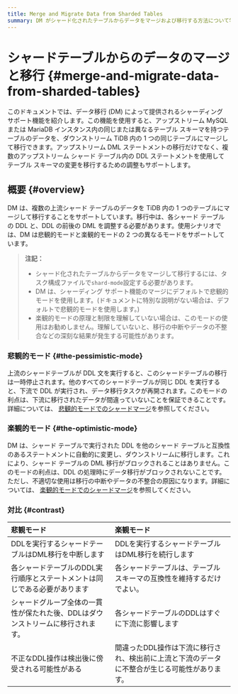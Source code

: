 ```yaml
---
title: Merge and Migrate Data from Sharded Tables
summary: DM がシャード化されたテーブルからデータをマージおよび移行する方法について学習します。
---
```


# シャードテーブルからのデータのマージと移行 {#merge-and-migrate-data-from-sharded-tables}

このドキュメントでは、データ移行 (DM) によって提供されるシャーディング サポート機能を紹介します。この機能を使用すると、アップストリーム MySQL または MariaDB インスタンス内の同じまたは異なるテーブル スキーマを持つテーブルのデータを、ダウンストリーム TiDB 内の 1 つの同じテーブルにマージして移行できます。アップストリーム DML ステートメントの移行だけでなく、複数のアップストリーム シャード テーブル内の DDL ステートメントを使用してテーブル スキーマの変更を移行するための調整もサポートします。

## 概要 {#overview}

DM は、複数の上流シャード テーブルのデータを TiDB 内の 1 つのテーブルにマージして移行することをサポートしています。移行中は、各シャード テーブルの DDL と、DDL の前後の DML を調整する必要があります。使用シナリオでは、DM は悲観的モードと楽観的モードの 2 つの異なるモードをサポートしています。

> **注記：**
>
> -   シャード化されたテーブルからデータをマージして移行するには、タスク構成ファイルで`shard-mode`設定する必要があります。
> -   DM は、シャーディング サポート機能のマージにデフォルトで悲観的モードを使用します。(ドキュメントに特別な説明がない場合は、デフォルトで悲観的モードを使用します。)
> -   楽観的モードの原理と制限を理解していない場合は、このモードの使用はお勧めしません。理解していないと、移行の中断やデータの不整合などの深刻な結果が発生する可能性があります。

### 悲観的モード {#the-pessimistic-mode}

上流のシャードテーブルが DDL 文を実行すると、このシャードテーブルの移行は一時停止されます。他のすべてのシャードテーブルが同じ DDL を実行すると、下流で DDL が実行され、データ移行タスクが再開されます。このモードの利点は、下流に移行されたデータが間違っていないことを保証できることです。詳細については、 [悲観的モードでのシャードマージ](/dm/feature-shard-merge-pessimistic.md)を参照してください。

### 楽観的モード {#the-optimistic-mode}

DM は、シャード テーブルで実行された DDL を他のシャード テーブルと互換性のあるステートメントに自動的に変更し、ダウンストリームに移行します。これにより、シャード テーブルの DML 移行がブロックされることはありません。このモードの利点は、DDL の処理時にデータ移行がブロックされないことです。ただし、不適切な使用は移行の中断やデータの不整合の原因になります。詳細については、 [楽観的モードでのシャードマージ](/dm/feature-shard-merge-optimistic.md)を参照してください。

### 対比 {#contrast}

| 悲観モード                                     | 楽観モード                                            |
| :---------------------------------------- | :----------------------------------------------- |
| DDLを実行するシャードテーブルはDML移行を中断します              | DDLを実行するシャードテーブルはDML移行を続行します                     |
| 各シャードテーブルのDDL実行順序とステートメントは同じである必要があります    | 各シャードテーブルは、テーブルスキーマの互換性を維持するだけでよい。               |
| シャードグループ全体の一貫性が保たれた後、DDLはダウンストリームに移行されます。 | 各シャードテーブルのDDLはすぐに下流に影響します                        |
| 不正なDDL操作は検出後に傍受される可能性がある                  | 間違ったDDL操作は下流に移行され、検出前に上流と下流のデータに不整合が生じる可能性があります。 |
